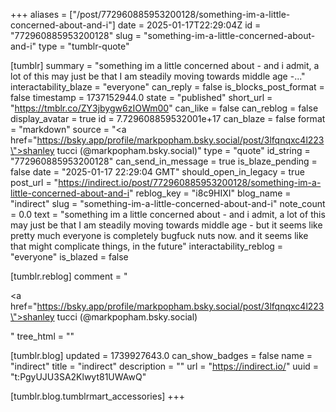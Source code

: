 +++
aliases = ["/post/772960885953200128/something-im-a-little-concerned-about-and-i"]
date = 2025-01-17T22:29:04Z
id = "772960885953200128"
slug = "something-im-a-little-concerned-about-and-i"
type = "tumblr-quote"

[tumblr]
summary = "something im a little concerned about - and i admit, a lot of this may just be that I am steadily moving towards middle age -..."
interactability_blaze = "everyone"
can_reply = false
is_blocks_post_format = false
timestamp = 1737152944.0
state = "published"
short_url = "https://tmblr.co/ZY3jbygw6zIOWm00"
can_like = false
can_reblog = false
display_avatar = true
id = 7.729608859532001e+17
can_blaze = false
format = "markdown"
source = "<a href=\"https://bsky.app/profile/markpopham.bsky.social/post/3lfqnqxc4l223\">shanley tucci (@markpopham.bsky.social)</a>"
type = "quote"
id_string = "772960885953200128"
can_send_in_message = true
is_blaze_pending = false
date = "2025-01-17 22:29:04 GMT"
should_open_in_legacy = true
post_url = "https://indirect.io/post/772960885953200128/something-im-a-little-concerned-about-and-i"
reblog_key = "i8c9HIXI"
blog_name = "indirect"
slug = "something-im-a-little-concerned-about-and-i"
note_count = 0.0
text = "something im a little concerned about - and i admit, a lot of this may just be that I am steadily moving towards middle age - but it seems like pretty much everyone is completely bugfuck nuts now. and it seems like that might complicate things, in the future"
interactability_reblog = "everyone"
is_blazed = false

[tumblr.reblog]
comment = "<p><a href=\"https://bsky.app/profile/markpopham.bsky.social/post/3lfqnqxc4l223\">shanley tucci (@markpopham.bsky.social)</a></p>"
tree_html = ""

[tumblr.blog]
updated = 1739927643.0
can_show_badges = false
name = "indirect"
title = "indirect"
description = ""
url = "https://indirect.io/"
uuid = "t:PgyUJU3SA2Klwyt81UWAwQ"

[tumblr.blog.tumblrmart_accessories]
+++

